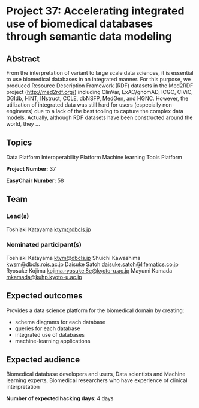 # Project 37: Accelerating integrated use of biomedical databases through semantic data modeling

## Abstract

From the interpretation of variant to large scale data sciences, it is essential to use biomedical databases in an integrated manner. For this purpose, we produced Resource Description Framework (RDF) datasets in the Med2RDF project (http://med2rdf.org/) including ClinVar, ExAC/gnomAD, ICGC, CIViC, DGIdb, HiNT, INstruct, CCLE, dbNSFP, MedGen, and HGNC. However, the utilization of integrated data was still hard for users (especially non-engineers) due to a lack of the best tooling to capture the complex data models. Actually, although RDF datasets have been constructed around the world, they ...

## Topics

Data Platform
 Interoperability Platform
 Machine learning
 Tools Platform

**Project Number:** 37



**EasyChair Number:** 58

## Team

### Lead(s)

Toshiaki Katayama <ktym@dbcls.jp>

### Nominated participant(s)

Toshiaki Katayama <ktym@dbcls.jp>
 Shuichi Kawashima <kwsm@dbcls.rois.ac.jp>
 Daisuke Satoh <daisuke.satoh@lifematics.co.jp>
 Ryosuke Kojima <kojima.ryosuke.8e@kyoto-u.ac.jp>
 Mayumi Kamada <mkamada@kuhp.kyoto-u.ac.jp>

## Expected outcomes

Provides a data science platform for the biomedical domain by creating:
 * schema diagrams for each database
 * queries for each database
 * integrated use of databases
 * machine-learning applications

## Expected audience

Biomedical database developers and users,
 Data scientists and Machine learning experts,
 Biomedical researchers who have experience of clinical interpretation

**Number of expected hacking days**: 4 days

